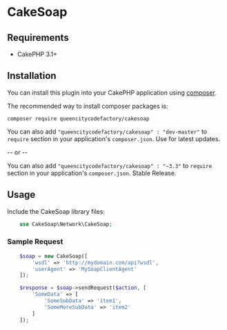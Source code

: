 # CakeSoap

## Requirements
* CakePHP 3.1+

## Installation

You can install this plugin into your CakePHP application using [composer](http://getcomposer.org).

The recommended way to install composer packages is:

```
composer require queencitycodefactory/cakesoap
```

You can also add `"queencitycodefactory/cakesoap" : "dev-master"` to `require` section in your application's `composer.json`. Use for latest updates.

-- or --

You can also add `"queencitycodefactory/cakesoap" : "~3.3"` to `require` section in your application's `composer.json`. Stable Release.

## Usage

Include the CakeSoap library files:
```php
    use CakeSoap\Network\CakeSoap;
```

### Sample Request

```php
    $soap = new CakeSoap([
        'wsdl' => 'http://mydomain.com/api?wsdl',
        'userAgent' => 'MySoapClientAgent'
    ]);

    $response = $soap->sendRequest($action, [
        'SomeData' => [
            'SomeSubData' => 'item1',
            'SomeMoreSubData' => 'item2'
        ]
    ]);
```
